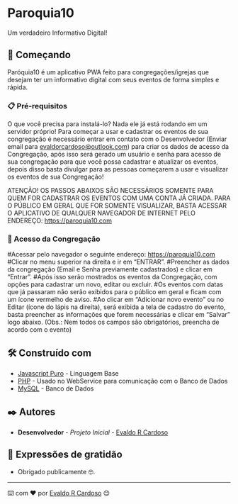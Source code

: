 # Paroquia10

Um verdadeiro Informativo Digital!

## 🚀 Começando

Paróquia10 é um aplicativo PWA feito para congregações/igrejas que desejam ter um informativo digital com seus eventos de forma simples e rápida.

### 📋 Pré-requisitos

O que você precisa para instalá-lo? Nada ele já está rodando em um servidor próprio! 
Para começar a usar e cadastrar os eventos de sua congregação é necessário entrar em contato com o Desenvolvedor (Enviar email para evaldorcardoso@outlook.com) para criar os dados de acesso da Congregação, após isso será gerado um usuário e senha para acesso de sua congregação para que você possa cadastrar e atualizar os eventos, depois disso basta divulgar para as pessoas começarem a usar e visualizar os eventos de sua Congregação!

ATENÇÃO! OS PASSOS ABAIXOS SÃO NECESSÁRIOS SOMENTE PARA QUEM FOR CADASTRAR OS EVENTOS COM UMA CONTA JÁ CRIADA. 
PARA O PÚBLICO EM GERAL QUE FOR SOMENTE VISUALIZAR, BASTA ACESSAR O APLICATIVO DE QUALQUER NAVEGADOR DE INTERNET PELO ENDEREÇO: https://paroquia10.com

### 🔧 Acesso da Congregação

#Acessar pelo navegador o seguinte endereço: https://paroquia10.com
#Clicar no menu superior na direita e ir em “ENTRAR”.
#Preencher as dados da congregação (Email e Senha previamente cadastrados) e clicar em “Entrar”.
#Após isso serão mostrados os eventos da Congregação, com opções para cadastrar um novo, editar ou excluir.
#Os eventos com datas que já passaram não serão exibidos para o público em geral e ficam com um ícone vermelho de aviso.
#Ao clicar em “Adicionar novo evento” ou no Editar (ícone do lápis na direita), será exibida a tela de cadastro do evento, basta preencher as informações que forem necessárias e clicar em “Salvar” logo abaixo. (Obs.: Nem todos os campos são obrigatórios, preencha de acordo com o evento)



## 🛠️ Construído com

* [Javascript Puro](https://www.javascript.com/) - Linguagem Base
* [PHP](https://www.php.net/) - Usado no WebService para comunicação com o Banco de Dados
* [MySQL](https://www.mysql.com/) - Banco de Dados


## ✒️ Autores

* **Desenvolvedor** - *Projeto Inicial* - [Evaldo R Cardoso](https://github.com/evaldorcardoso)

## 🎁 Expressões de gratidão

* Obrigado publicamente 🤓.


---
⌨️ com ❤️ por [Evaldo R Cardoso](https://github.com/evaldorcardoso) 😊